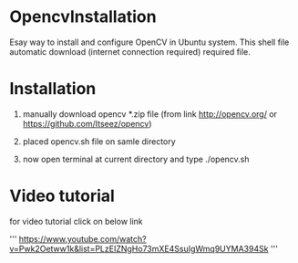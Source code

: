 # OpencvInstallation
Esay way to install and configure OpenCV in Ubuntu system. This shell file automatic download (internet connection required)
required file.

# Installation
1. manually download opencv *.zip file (from link http://opencv.org/ or https://github.com/Itseez/opencv)

2. placed opencv.sh file on samle directory

3. now open terminal at current directory and type ./opencv.sh

# Video tutorial
for video tutorial click on below link

'''
https://www.youtube.com/watch?v=Pwk2Oetww1k&list=PLzEIZNgHo73mXE4SsuIgWmq9UYMA394Sk
'''
